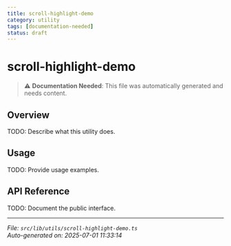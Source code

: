 ```yaml
---
title: scroll-highlight-demo
category: utility
tags: [documentation-needed]
status: draft
---
```


# scroll-highlight-demo

> ⚠️ **Documentation Needed**: This file was automatically generated and needs content.

## Overview

TODO: Describe what this utility does.

## Usage

TODO: Provide usage examples.

## API Reference

TODO: Document the public interface.

---

*File: `src/lib/utils/scroll-highlight-demo.ts`*  
*Auto-generated on: 2025-07-01 11:33:14*
